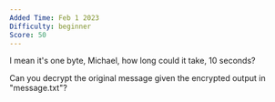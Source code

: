 ```yaml
---
Added Time: Feb 1 2023
Difficulty: beginner
Score: 50
---
```

I mean it's one byte, Michael, how long could it take, 10 seconds?

Can you decrypt the original message given the encrypted output in "message.txt"?
